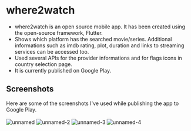 # where2watch

- where2watch is an open source mobile app. It has been created using the open-source framework, Flutter.  
- Shows which platform has the searched movie/series. Additional informations such as imdb rating, plot, duration and links to streaming services can            be accessed too.  
- Used several APIs for the provider informations and for flags icons in country selection page.  
- It is currently published on Google Play.  
      

      
## Screenshots
Here are some of the screenshots I've used while publishing the app to Google Play.  
      <br/>
![unnamed](https://user-images.githubusercontent.com/57680495/194530476-33532f85-f960-464d-a4de-b3337e7d9730.png)
![unnamed-2](https://user-images.githubusercontent.com/57680495/194530490-a0c413df-382a-47dc-8692-7ebaa80cc9ce.png)
![unnamed-3](https://user-images.githubusercontent.com/57680495/194530499-f7407de1-b9fd-4fab-9178-2797b86acdf8.png)
![unnamed-4](https://user-images.githubusercontent.com/57680495/194530524-808fd9ed-0c3d-458a-8d60-1147b36e9155.png)
